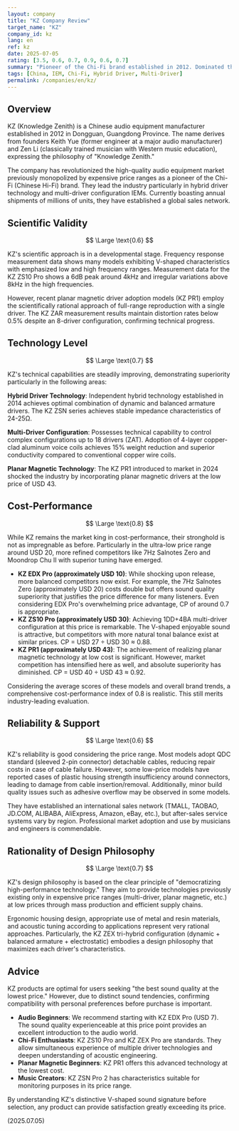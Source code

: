 ```yaml
---
layout: company
title: "KZ Company Review"
target_name: "KZ"
company_id: kz
lang: en
ref: kz
date: 2025-07-05
rating: [3.5, 0.6, 0.7, 0.9, 0.6, 0.7]
summary: "Pioneer of the Chi-Fi brand established in 2012. Dominated the entry to mid-class market with multi-driver configurations and overwhelming cost-performance. Boasts annual shipments of millions of units, with the KZ ZST reportedly achieving the record of 'selling one unit every 2 minutes.' Expanding a wide lineup from professional specifications to general consumers, they stand as a symbol of the Chinese product quality revolution, earning high acclaim."
tags: [China, IEM, Chi-Fi, Hybrid Driver, Multi-Driver]
permalink: /companies/en/kz/
---
```


## Overview

KZ (Knowledge Zenith) is a Chinese audio equipment manufacturer established in 2012 in Dongguan, Guangdong Province. The name derives from founders Keith Yue (former engineer at a major audio manufacturer) and Zen Li (classically trained musician with Western music education), expressing the philosophy of "Knowledge Zenith."

The company has revolutionized the high-quality audio equipment market previously monopolized by expensive price ranges as a pioneer of the Chi-Fi (Chinese Hi-Fi) brand. They lead the industry particularly in hybrid driver technology and multi-driver configuration IEMs. Currently boasting annual shipments of millions of units, they have established a global sales network.

## Scientific Validity

$$ \Large \text{0.6} $$

KZ's scientific approach is in a developmental stage. Frequency response measurement data shows many models exhibiting V-shaped characteristics with emphasized low and high frequency ranges. Measurement data for the KZ ZS10 Pro shows a 6dB peak around 4kHz and irregular variations above 8kHz in the high frequencies.

However, recent planar magnetic driver adoption models (KZ PR1) employ the scientifically rational approach of full-range reproduction with a single driver. The KZ ZAR measurement results maintain distortion rates below 0.5% despite an 8-driver configuration, confirming technical progress.

## Technology Level

$$ \Large \text{0.7} $$

KZ's technical capabilities are steadily improving, demonstrating superiority particularly in the following areas:

**Hybrid Driver Technology**: Independent hybrid technology established in 2014 achieves optimal combination of dynamic and balanced armature drivers. The KZ ZSN series achieves stable impedance characteristics of 24-25Ω.

**Multi-Driver Configuration**: Possesses technical capability to control complex configurations up to 18 drivers (ZAT). Adoption of 4-layer copper-clad aluminum voice coils achieves 15% weight reduction and superior conductivity compared to conventional copper wire coils.

**Planar Magnetic Technology**: The KZ PR1 introduced to market in 2024 shocked the industry by incorporating planar magnetic drivers at the low price of USD 43.

## Cost-Performance

$$ \Large \text{0.8} $$

While KZ remains the market king in cost-performance, their stronghold is not as impregnable as before. Particularly in the ultra-low price range around USD 20, more refined competitors like 7Hz Salnotes Zero and Moondrop Chu II with superior tuning have emerged.

- **KZ EDX Pro (approximately USD 10)**: While shocking upon release, more balanced competitors now exist. For example, the 7Hz Salnotes Zero (approximately USD 20) costs double but offers sound quality superiority that justifies the price difference for many listeners. Even considering EDX Pro's overwhelming price advantage, CP of around 0.7 is appropriate.
- **KZ ZS10 Pro (approximately USD 30)**: Achieving 1DD+4BA multi-driver configuration at this price is remarkable. The V-shaped enjoyable sound is attractive, but competitors with more natural tonal balance exist at similar prices. CP = USD 27 ÷ USD 30 ≈ 0.88.
- **KZ PR1 (approximately USD 43)**: The achievement of realizing planar magnetic technology at low cost is significant. However, market competition has intensified here as well, and absolute superiority has diminished. CP = USD 40 ÷ USD 43 ≈ 0.92.

Considering the average scores of these models and overall brand trends, a comprehensive cost-performance index of 0.8 is realistic. This still merits industry-leading evaluation.

## Reliability & Support

$$ \Large \text{0.6} $$

KZ's reliability is good considering the price range. Most models adopt QDC standard (sleeved 2-pin connector) detachable cables, reducing repair costs in case of cable failure. However, some low-price models have reported cases of plastic housing strength insufficiency around connectors, leading to damage from cable insertion/removal. Additionally, minor build quality issues such as adhesive overflow may be observed in some models.

They have established an international sales network (TMALL, TAOBAO, JD.COM, ALIBABA, AliExpress, Amazon, eBay, etc.), but after-sales service systems vary by region. Professional market adoption and use by musicians and engineers is commendable.

## Rationality of Design Philosophy

$$ \Large \text{0.7} $$

KZ's design philosophy is based on the clear principle of "democratizing high-performance technology." They aim to provide technologies previously existing only in expensive price ranges (multi-driver, planar magnetic, etc.) at low prices through mass production and efficient supply chains.

Ergonomic housing design, appropriate use of metal and resin materials, and acoustic tuning according to applications represent very rational approaches. Particularly, the KZ ZEX tri-hybrid configuration (dynamic + balanced armature + electrostatic) embodies a design philosophy that maximizes each driver's characteristics.

## Advice

KZ products are optimal for users seeking "the best sound quality at the lowest price." However, due to distinct sound tendencies, confirming compatibility with personal preferences before purchase is important.

- **Audio Beginners**: We recommend starting with KZ EDX Pro (USD 7). The sound quality experienceable at this price point provides an excellent introduction to the audio world.
- **Chi-Fi Enthusiasts**: KZ ZS10 Pro and KZ ZEX Pro are standards. They allow simultaneous experience of multiple driver technologies and deepen understanding of acoustic engineering.
- **Planar Magnetic Beginners**: KZ PR1 offers this advanced technology at the lowest cost.
- **Music Creators**: KZ ZSN Pro 2 has characteristics suitable for monitoring purposes in its price range.

By understanding KZ's distinctive V-shaped sound signature before selection, any product can provide satisfaction greatly exceeding its price.

(2025.07.05)